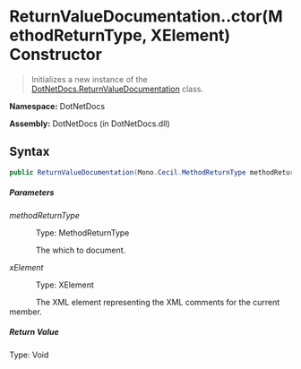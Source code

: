 # ReturnValueDocumentation..ctor(MethodReturnType, XElement) Constructor
> Initializes a new instance of the [DotNetDocs.ReturnValueDocumentation](docs/DotNetDocs/ReturnValueDocumentation/ReturnValueDocumentation.md) class.

**Namespace:** DotNetDocs

**Assembly:** DotNetDocs (in DotNetDocs.dll)
## Syntax
```csharp
public ReturnValueDocumentation(Mono.Cecil.MethodReturnType methodReturnType, System.Xml.Linq.XElement xElement);
```
##### Parameters
*methodReturnType*

&nbsp;&nbsp;&nbsp;&nbsp;&nbsp;&nbsp;&nbsp;&nbsp;&nbsp;&nbsp;&nbsp;&nbsp;Type: MethodReturnType

&nbsp;&nbsp;&nbsp;&nbsp;&nbsp;&nbsp;&nbsp;&nbsp;&nbsp;&nbsp;&nbsp;&nbsp;The  which to document.


*xElement*

&nbsp;&nbsp;&nbsp;&nbsp;&nbsp;&nbsp;&nbsp;&nbsp;&nbsp;&nbsp;&nbsp;&nbsp;Type: XElement

&nbsp;&nbsp;&nbsp;&nbsp;&nbsp;&nbsp;&nbsp;&nbsp;&nbsp;&nbsp;&nbsp;&nbsp;The XML element representing the XML comments for the current member.


##### Return Value
Type: Void



